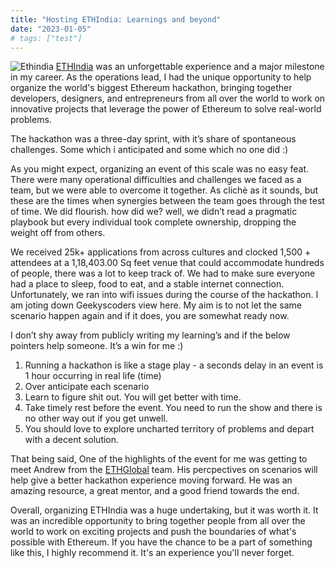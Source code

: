 ```yaml
---
title: "Hosting ETHIndia: Learnings and beyond"
date: "2023-01-05"
# tags: ["test"]
---
```

![Ethindia](/images/ethindia-1.webp)
[ETHIndia](https://www.google.com/url?sa=t&rct=j&q=&esrc=s&source=web&cd=&cad=rja&uact=8&ved=2ahUKEwj63I7M57D8AhWQSWwGHcOPDfYQFnoECBAQAQ&url=https%3A%2F%2Fethindia.co%2F&usg=AOvVaw1C4FhHPgZJFTqblbi6KvDX) was an unforgettable experience and a major milestone in my career. As the operations lead, I had the unique opportunity to help organize the world's biggest Ethereum hackathon, bringing together developers, designers, and entrepreneurs from all over the world to work on innovative projects that leverage the power of Ethereum to solve real-world problems.

The hackathon was a three-day sprint, with it’s share of spontaneous challenges. Some which i anticipated and some which no one did :)

As you might expect, organizing an event of this scale was no easy feat. There were many operational difficulties and challenges we faced as a team, but we were able to overcome it together. As clichè as it sounds, but these are the times when synergies between the team goes through the test of time. We did flourish. how did we? well, we didn’t read a pragmatic playbook but every individual took complete ownership, dropping the weight off from others.

We received 25k+ applications from across cultures and clocked 1,500 + attendees at a 1,18,403.00 Sq feet venue that could accommodate hundreds of people, there was a lot to keep track of. We had to make sure everyone had a place to sleep, food to eat, and a stable internet connection. Unfortunately, we ran into wifi issues during the course of the hackathon. I am joting down Geekyscoders view here. My aim is to not let the same scenario happen again and if it does, you are somewhat ready now.

I don’t shy away from publicly writing my learning’s and if the below pointers help someone. It’s a win for me :)

1. Running a hackathon is like a stage play - a seconds delay in an event is 1 hour occurring in real life (time)
2. Over anticipate each scenario
3. Learn to figure shit out. You will get better with time.
4. Take timely rest before the event. You need to run the show and there is no other way out if you get unwell.
5. You should love to explore uncharted territory of problems and depart with a decent solution.

That being said, One of the highlights of the event for me was getting to meet Andrew from the [ETHGlobal](https://ethglobal.com/) team. His percpectives on scenarios will help give a better hackathon experience moving forward. He was an amazing resource, a great mentor, and a good friend towards the end.

Overall, organizing ETHIndia was a huge undertaking, but it was worth it. It was an incredible opportunity to bring together people from all over the world to work on exciting projects and push the boundaries of what's possible with Ethereum. If you have the chance to be a part of something like this, I highly recommend it. It's an experience you'll never forget.
